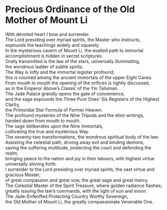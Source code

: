 # Precious Ordinance of the Old Mother of Mount Li

With devoted heart I bow and surrender.  
The Lord presiding over myriad spirits, the Master who instructs,  
expounds the teachings widely and squarely.  
In the mysterious cavern of Mount Li, the exalted path to immortal accomplishment is hidden in secret scriptures.  
Orally transmitted is the law of the stars, universally illuminating,  
the wondrous ladder of subtle spirits.  
The Way is lofty and the immortal register profound;  
this is counted among the ancient immortals of the upper Eight Caves.  
From mouth to mouth the opening of the orifices is rightly discussed,  
as in the Emperor Above’s Classic of the Yin Talisman.  
The Jade Palace grandly opens the gate of convenience,  
and the sage expounds the Three Pure Ones’ Six Registers of the Highest Clarity,  
the Primordial Star Formula of Former Heaven.  
The profound mysteries of the Nine Tripods and the elixir writings,  
handed down from mouth to mouth.  
The sage deliberates upon the Nine Immortals,  
cultivating the true and mysterious Way.  
The seventy-two transformations, the wondrous spiritual body of the law.  
Assisting the celestial path, driving away evil and binding demons,  
saving the suffering multitude, protecting the court and defending the realm,  
bringing peace to the nation and joy in their labours, with highest virtue universally shining forth.  
I surrender to the Lord presiding over myriad spirits, the vast virtue and gracious Master;  
of great compassion and great vow, the great sage and great mercy.  
The Celestial Master of the Spirit Treasure, where golden radiance flashes;  
greatly issuing the law’s commands, with the light of sun and moon.  
The Jade-Enfeoffed Protecting Country Worthy Sovereign,  
the Old Mother of Mount Li, the greatly compassionate Venerable One.
